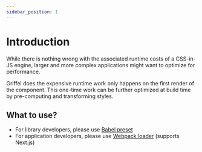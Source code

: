 ```yaml
---
sidebar_position: 1
---
```


# Introduction

While there is nothing wrong with the associated runtime costs of a CSS-in-JS engine, larger and more complex applications might want to optimize for performance.

Griffel does the expensive runtime work only happens on the first render of the component. This one-time work can be further optimized at build time by pre-computing and transforming styles.

## What to use?

- For library developers, please use [Babel preset](/react/ahead-of-time-compilation/with-babel)
- For application developers, please use [Webpack loader](/react/ahead-of-time-compilation/with-webpack) (supports Next.js)
